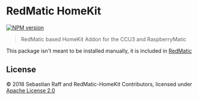 # RedMatic HomeKit

[![NPM version](https://badge.fury.io/js/redmatic-homekit.svg)](http://badge.fury.io/js/redmatic-homekit)


> RedMatic based HomeKit Addon for the CCU3 and RaspberryMatic

This package isn't meant to be installed manually, it is included in [RedMatic](https://github.com/hobbyquaker/RedMatic)


## License

© 2018 Sebastian Raff and RedMatic-HomeKit Contributors, licensed under [Apache License 2.0](LICENSE)
